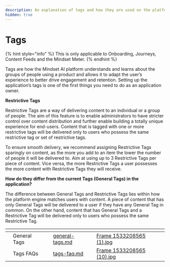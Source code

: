 ```yaml
---
description: An explanation of tags and how they are used on the platform
hidden: true
---
```


# Tags

{% hint style="info" %}
This is only applicable to Onboarding, Journeys, Content Feeds and the Mindset Meter.
{% endhint %}

Tags are how the Mindset AI platform understands and learns about the groups of people using a product and allows it to adapt the user’s experience to better drive engagement and retention. ​Setting up the application’s tags is one of the first things you need to do as an application owner.

**Restrictive Tags**

Restrictive Tags are a way of delivering content to an individual or a group of people. The aim of this feature is to enable administrators to have stricter control over content distribution and further enable building a totally unique experience for end-users. Content that is tagged with one or more restrictive tags will be delivered only to users who possess the same restrictive tag or set of restrictive tags.

To ensure smooth delivery, we recommend assigning Restrictive Tags sparingly on content, as the more you add to an item the lower the number of people it will be delivered to. Aim at using up to 3 Restrictive Tags per piece of content. Vice versa, the more Restrictive Tags a user possesses the more content with Restrictive Tags they will receive.

**How do they differ from the current Tags (General Tags) in the application?**&#x20;

The difference between General Tags and Restrictive Tags lies within how the platform engine matches users with content. A piece of content that has only General Tags will be delivered to a user if they have any General Tag in common. On the other hand, content that has General Tags and a Restrictive Tag will be delivered only to users who possess the same Restrictive Tag.



<table data-view="cards"><thead><tr><th></th><th></th><th></th><th data-hidden data-card-target data-type="content-ref"></th><th data-hidden data-card-cover data-type="files"></th></tr></thead><tbody><tr><td></td><td>General Tags</td><td></td><td><a href="general-tags.md">general-tags.md</a></td><td><a href="../../../.gitbook/assets/Frame 1533208565 (1).jpg">Frame 1533208565 (1).jpg</a></td></tr><tr><td></td><td>Tags FAQs</td><td></td><td><a href="tags-faq.md">tags-faq.md</a></td><td><a href="../../../.gitbook/assets/Frame 1533208565 (10).jpg">Frame 1533208565 (10).jpg</a></td></tr></tbody></table>



